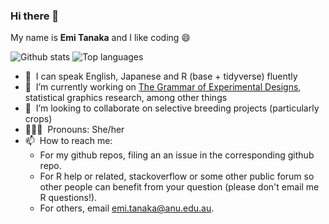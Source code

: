 ### Hi there 👋

My name is **Emi Tanaka** and I like coding 😄

![Github stats](https://github-readme-stats.vercel.app/api?username=emitanaka)
![Top languages](https://github-readme-stats.vercel.app/api/top-langs/?username=emitanaka&hide=html,jupyter%20notebook,JavaScript,SCSS,Less&layout=compact&langs_count=10)

* 💬 &nbsp;I can speak English, Japanese and R (base + tidyverse) fluently
* 🔭 &nbsp;I’m currently working on [The Grammar of Experimental Designs](https://emitanaka.org/edibble-book), statistical graphics research, among other things
* 🌱 &nbsp;I’m looking to collaborate on selective breeding projects (particularly crops)
* 👩🏻‍💻 &nbsp;Pronouns: She/her
* 📫 &nbsp;How to reach me: 
  * For my github repos, filing an an issue in the corresponding github repo.
  * For R help or related, stackoverflow or some other public forum so other people can benefit from your question (please don't email me R questions!).
  * For others, email emi.tanaka@anu.edu.au.
